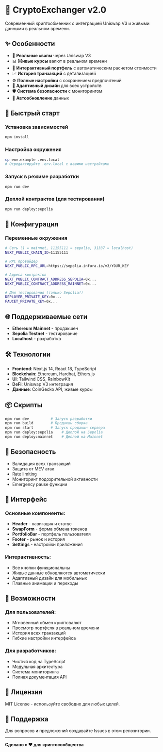 # 🔄 CryptoExchanger v2.0

Современный криптообменник с интеграцией Uniswap V3 и живыми данными в реальном времени.

## ✨ Особенности

- 🔄 **Реальные свапы** через Uniswap V3
- 📊 **Живые курсы** валют в реальном времени
- 💼 **Интерактивный портфель** с автоматическим расчетом стоимости
- 📈 **История транзакций** с детализацией
- ⚙️ **Полные настройки** с сохранением предпочтений
- 📱 **Адаптивный дизайн** для всех устройств
- 🛡️ **Система безопасности** с мониторингом
- 🔄 **Автообновление** данных

## 🚀 Быстрый старт

### Установка зависимостей
```bash
npm install
```

### Настройка окружения
```bash
cp env.example .env.local
# Отредактируйте .env.local с вашими настройками
```

### Запуск в режиме разработки
```bash
npm run dev
```

### Деплой контрактов (для тестирования)
```bash
npm run deploy:sepolia
```

## 🔧 Конфигурация

### Переменные окружения

```bash
# Сеть (1 = mainnet, 11155111 = sepolia, 31337 = localhost)
NEXT_PUBLIC_CHAIN_ID=11155111

# RPC провайдер
NEXT_PUBLIC_RPC_URL=https://sepolia.infura.io/v3/YOUR_KEY

# Адреса контрактов
NEXT_PUBLIC_CONTRACT_ADDRESS_SEPOLIA=0x...
NEXT_PUBLIC_CONTRACT_ADDRESS_MAINNET=0x...

# Для тестирования (только Sepolia!)
DEPLOYER_PRIVATE_KEY=0x...
FAUCET_PRIVATE_KEY=0x...
```

## 🌐 Поддерживаемые сети

- **Ethereum Mainnet** - продакшен
- **Sepolia Testnet** - тестирование
- **Localhost** - разработка

## 🛠️ Технологии

- **Frontend**: Next.js 14, React 18, TypeScript
- **Blockchain**: Ethereum, Hardhat, Ethers.js
- **UI**: Tailwind CSS, RainbowKit
- **DeFi**: Uniswap V3 интеграция
- **Данные**: CoinGecko API, живые курсы

## 📦 Скрипты

```bash
npm run dev          # Запуск разработки
npm run build        # Продакшн сборка
npm run start        # Запуск продакшн сервера
npm run deploy:sepolia    # Деплой на Sepolia
npm run deploy:mainnet    # Деплой на Mainnet
```

## 🔐 Безопасность

- Валидация всех транзакций
- Защита от MEV атак
- Rate limiting
- Мониторинг подозрительной активности
- Emergency pause функции

## 📱 Интерфейс

### Основные компоненты:
- **Header** - навигация и статус
- **SwapForm** - форма обмена токенов
- **PortfolioBar** - портфель пользователя
- **Footer** - рынок и история
- **Settings** - настройки приложения

### Интерактивность:
- Все кнопки функциональны
- Живые данные обновляются автоматически
- Адаптивный дизайн для мобильных
- Плавные анимации и переходы

## 🌟 Возможности

### Для пользователей:
- Мгновенный обмен криптовалют
- Просмотр портфеля в реальном времени
- История всех транзакций
- Гибкие настройки интерфейса

### Для разработчиков:
- Чистый код на TypeScript
- Модульная архитектура
- Система мониторинга
- Полная документация API

## 📄 Лицензия

MIT License - используйте свободно для любых целей.

## 🤝 Поддержка

Для вопросов и предложений создавайте Issues в этом репозитории.

---

**Сделано с ❤️ для криптосообщества**

